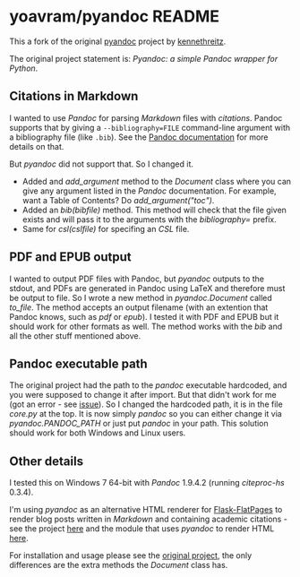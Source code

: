 # yoavram/pyandoc README

This a fork of the original [pyandoc](https://github.com/kennethreitz/pyandoc) project by [kennethreitz](https://github.com/kennethreitz).

The original project statement is: *Pyandoc: a simple Pandoc wrapper for Python*.

## Citations in Markdown

I wanted to use *Pandoc* for parsing *Markdown* files with *citations*.
Pandoc supports that by giving a `--bibliography=FILE` command-line argument with a bibliography file (like `.bib`).
See the [Pandoc documentation](http://johnmacfarlane.net/pandoc/README.html#citations) for more details on that.

But *pyandoc* did not support that. So I changed it.

  - Added and *add_argument* method to the *Document* class where you can give any argument listed in the *Pandoc* documentation.
  For example, want a Table of Contents? Do *add_argument("toc")*. 
  - Added an *bib(bibfile)* method. This method will check that the file given exists and will pass it to the arguments with the *bibliography=* prefix.
  - Same for *csl(cslfile)* for specifing an *CSL* file.

## PDF and EPUB output

I wanted to output PDF files with Pandoc, but *pyandoc* outputs to the stdout, 
and PDFs are generated in Pandoc using LaTeX and therefore must be output to file.
So I wrote a new method in *pyandoc.Document* called *to_file*. 
The method accepts an output filename (with an extention that Pandoc knows, such as *pdf* or *epub*).
I tested it with PDF and EPUB but it should work for other formats as well. The method works with the
*bib* and all the other stuff mentioned above.

## Pandoc executable path

The original project had the path to the *pandoc* executable hardcoded, and you were supposed to change it after import.
But that didn't work for me (got an error - see [issue](https://github.com/kennethreitz/pyandoc/issues/5)).
So I changed the hardcoded path, it is in the file *core.py* at the top. 
It is now simply *pandoc* so you can either change it via *pyandoc.PANDOC_PATH* or just
put *pandoc* in your path. This solution should work for both Windows and Linux users.


## Other details

I tested this on Windows 7 64-bit with *Pandoc* 1.9.4.2 (running *citeproc-hs* 0.3.4).

I'm using *pyandoc* as an alternative HTML renderer for [Flask-FlatPages](http://packages.python.org/Flask-FlatPages/#flask_flatpages) 
to render blog posts written in *Markdown* and containing academic citations - see the project [here](https://github.com/yoavram/yoavram.github.com/tree/source) and the module that uses *pyandoc* to render HTML [here](https://github.com/yoavram/yoavram.github.com/blob/source/renderers.py).

For installation and usage please see the [original project](https://github.com/kennethreitz/pyandoc),
the only differences are the extra methods the *Document* class has.
